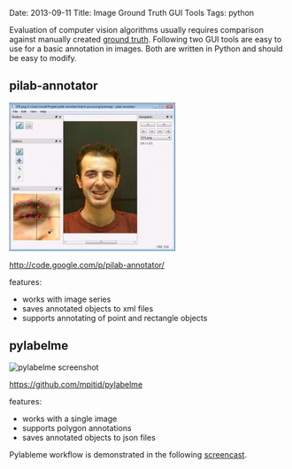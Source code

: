 Date: 2013-09-11
Title: Image Ground Truth GUI Tools
Tags: python

Evaluation of computer vision algorithms usually requires comparison against manually created [ground truth](http://en.wikipedia.org/wiki/Ground_truth). Following two GUI tools are easy to use for a basic annotation in images. Both are written in Python and should be easy to modify.

<!-- PELICAN_END_SUMMARY -->

## pilab-annotator
![pilab-annotator screenshot](images/pilab-annotator.png)

<http://code.google.com/p/pilab-annotator/>

features:

- works with image series
- saves annotated objects to xml files
- supports annotating of point and rectangle objects



## pylabelme
![pylabelme screenshot]({filename}images/pylabelme.png)

<https://github.com/mpitid/pylabelme>

features:

- works with a single image
- supports polygon annotations
- saves annotated objects to json files

Pylableme workflow is demonstrated in the following [screencast](https://github.com/mpitid/pylabelme/raw/master/screencast.ogv).

